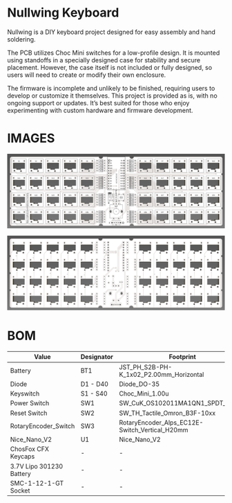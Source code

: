# Nullwing Keyboard

Nullwing is a DIY keyboard project designed for easy assembly and hand soldering.

The PCB utilizes Choc Mini switches for a low-profile design. It is mounted using standoffs in a specially designed case for stability and secure placement. However, the case itself is not included or fully designed, so users will need to create or modify their own enclosure.

The firmware is incomplete and unlikely to be finished, requiring users to develop or customize it themselves. This project is provided as is, with no ongoing support or updates. It’s best suited for those who enjoy experimenting with custom hardware and firmware development.

# IMAGES

![front](https://raw.githubusercontent.com/CityRunner/nullwing/main/img/front.png?raw=true)

![back](https://raw.githubusercontent.com/CityRunner/nullwing/main/img/back.png?raw=true)

# BOM
| Value | Designator | Footprint | Quantity |
|---|---|---|---|
| Battery | BT1 | JST_PH_S2B-PH-K_1x02_P2.00mm_Horizontal | 1 |
| Diode | D1 - D40 | Diode_DO-35 | 40 |
| Keyswitch | S1 - S40 | Choc_Mini_1.00u | 40 |
| Power Switch | SW1 | SW_CuK_OS102011MA1QN1_SPDT_Angled | 1 |
| Reset Switch | SW2 | SW_TH_Tactile_Omron_B3F-10xx | 1 |
| RotaryEncoder_Switch | SW3 | RotaryEncoder_Alps_EC12E-Switch_Vertical_H20mm | 1 |
| Nice_Nano_V2 | U1 | Nice_Nano_V2 | 1 |
| ChosFox CFX Keycaps | - | - | 40 |
| 3.7V Lipo 301230 Battery | - | - | 1 |
| SMC-1-12-1-GT‎ Socket | - | - | 2 |
